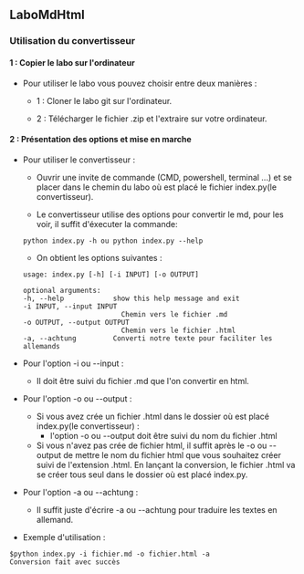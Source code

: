 ## LaboMdHtml ##

### Utilisation du convertisseur ###

#### 1 : Copier le labo sur l'ordinateur ####

- Pour utiliser le labo vous pouvez choisir entre deux manières :

    - 1 : Cloner le labo git sur l'ordinateur.

    - 2 : Télécharger le fichier .zip et l'extraire sur votre ordinateur. 

#### 2 : Présentation des options et mise en marche ####

- Pour utiliser le convertisseur : 

    - Ouvrir une invite de commande (CMD, powershell, terminal ...) et se placer dans le chemin du labo où est placé le fichier index.py(le convertisseur).

    - Le convertisseur utilise des options pour convertir le md, pour les voir, il suffit d'éxecuter la commande:

    ```
    python index.py -h ou python index.py --help
    ```

    - On obtient les options suivantes :

    ```
    usage: index.py [-h] [-i INPUT] [-o OUTPUT]

    optional arguments:
    -h, --help            show this help message and exit
    -i INPUT, --input INPUT
                            Chemin vers le fichier .md
    -o OUTPUT, --output OUTPUT
                            Chemin vers le fichier .html
    -a, --achtung         Converti notre texte pour faciliter les allemands
    ```

- Pour l'option -i ou --input : 
    - Il doit être suivi du fichier .md que l'on convertir en html.

- Pour l'option -o ou --output : 
    - Si vous avez crée un fichier .html dans le dossier où est placé index.py(le convertisseur) :
        - l'option -o ou --output doit être suivi du nom du fichier .html
    - Si vous n'avez pas crée de fichier html, il suffit après le -o ou --output de mettre le nom du fichier html que vous souhaitez créer suivi de l'extension .html. En lançant la conversion, le fichier .html va se créer tous seul dans le dossier où est placé index.py.

- Pour l'option -a ou --achtung : 
    - Il suffit juste d'écrire -a ou --achtung pour traduire les textes en allemand. 

- Exemple d'utilisation : 

```
$python index.py -i fichier.md -o fichier.html -a
Conversion fait avec succès
```



